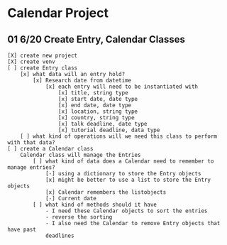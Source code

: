 # Calendar Project

## 01 6/20 Create Entry, Calendar Classes
	[X] create new project
	[X] create venv
	[ ] create Entry class
		[x] what data will an entry hold?
			[x] Research date from datetime
				[x] each entry will need to be instantiated with
					[x] title, string type
					[x] start date, date type
					[x] end date, date type
					[x] location, string type
					[x] country, string type
					[x] talk deadline, date type
					[x] tutorial deadline, data type	
		[ ] what kind of operations will we need this class to perform with that data?
	[ ] create a Calendar class
		Calendar class will manage the Entries
			[ ] what kind of data does a Calendar need to remember to manage entries?
				[-] using a dictionary to store the Entry objects
				[x] might be better to use a list to store the Entry objects
				[x] Calendar remembers the listobjects
				[-] Current date
			[ ] what kind of methods should it have
				- I need these Calendar objects to sort the entries
				- reverse the sorting
				- I also need the Calendar to remove Entry objects that have past
				deadlines
